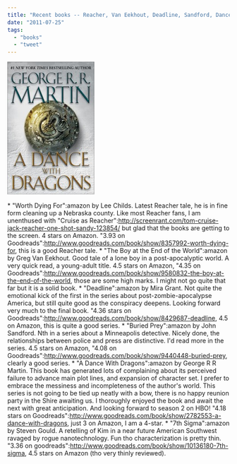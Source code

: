 ```yaml
---
title: "Recent books -- Reacher, Van Eekhout, Deadline, Sandford, Dance with Dragons, 7th Sigma"
date: "2011-07-25"
tags: 
  - "books"
  - "tweet"
---
```


[![](images/a-dance-with-dragons-197x300.jpg "a-dance-with-dragons")](http://theludwigs.com/wp-content/uploads/2011/07/a-dance-with-dragons.jpg)

\* "Worth Dying For":amazon by Lee Childs. Latest Reacher tale, he is in fine form cleaning up a Nebraska county. Like most Reacher fans, I am unenthused with "Cruise as Reacher":http://screenrant.com/tom-cruise-jack-reacher-one-shot-sandy-123854/ but glad that the books are getting to the screen. 4 stars on Amazon. "3.93 on Goodreads":http://www.goodreads.com/book/show/8357992-worth-dying-for, this is a good Reacher tale. \* "The Boy at the End of the World":amazon by Greg Van Eekhout. Good tale of a lone boy in a post-apocalyptic world. A very quick read, a young-adult title. 4.5 stars on Amazon, "4.35 on Goodreads":http://www.goodreads.com/book/show/9580832-the-boy-at-the-end-of-the-world, those are some high marks. I might not go quite that far but it is a solid book. \* "Deadline":amazon by Mira Grant. Not quite the emotional kick of the first in the series about post-zombie-apocalypse America, but still quite good as the conspiracy deepens. Looking forward very much to the final book. "4.36 stars on Goodreads":http://www.goodreads.com/book/show/8429687-deadline, 4.5 on Amazon, this is quite a good series. \* "Buried Prey":amazon by John Sandford. Nth in a series about a Minneapolis detective. Nicely done, the relationships between police and press are distinctive. I'd read more in the series. 4.5 stars on Amazon, "4.08 on Goodreads":http://www.goodreads.com/book/show/9440448-buried-prey, clearly a good series. \* "A Dance With Dragons":amazon by George R R Martin. This book has generated lots of complaining about its perceived failure to advance main plot lines, and expansion of character set. I prefer to embrace the messiness and incompleteness of the author's world. This series is not going to be tied up neatly with a bow, there is no happy reunion party in the Shire awaiting us. I thoroughly enjoyed the book and await the next with great anticipation. And looking forward to season 2 on HBO! "4.18 stars on Goodreads":http://www.goodreads.com/book/show/2782553-a-dance-with-dragons, just 3 on Amazon, I am a 4-star. \* "7th Sigma":amazon by Steven Gould. A retelling of Kim in a near future American Southwest ravaged by rogue nanotechnology. Fun tho characterization is pretty thin. "3.36 on goodreads":http://www.goodreads.com/book/show/10136180-7th-sigma, 4.5 stars on Amazon (tho very thinly reviewed).
